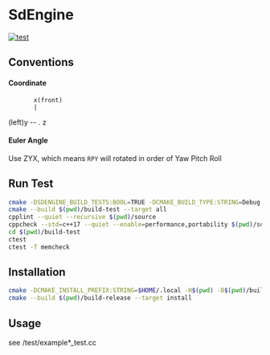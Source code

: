 # SdEngine

[![test](https://github.com/sdustio/sdengine/actions/workflows/test.yml/badge.svg)](https://github.com/sdustio/sdengine/actions/workflows/test.yml)


## Conventions

#### Coordinate
           x(front)
           |
(left)y -- . z

#### Euler Angle
Use ZYX, which means `RPY` will rotated in order of Yaw Pitch Roll


## Run Test

```sh
cmake -DSDENGINE_BUILD_TESTS:BOOL=TRUE -DCMAKE_BUILD_TYPE:STRING=Debug -H$(pwd) -B$(pwd)/build-test
cmake --build $(pwd)/build-test --target all
cpplint --quiet --recursive $(pwd)/source
cppcheck --std=c++17 --quiet --enable=performance,portability $(pwd)/source
cd $(pwd)/build-test
ctest
ctest -T memcheck
```

## Installation

```sh
cmake -DCMAKE_INSTALL_PREFIX:STRING=$HOME/.local -H$(pwd) -B$(pwd)/build-release
cmake --build $(pwd)/build-release --target install
```

## Usage

see /test/example*_test.cc
